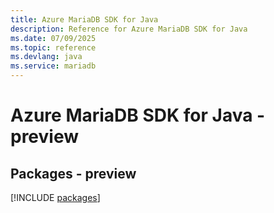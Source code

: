 ```yaml
---
title: Azure MariaDB SDK for Java
description: Reference for Azure MariaDB SDK for Java
ms.date: 07/09/2025
ms.topic: reference
ms.devlang: java
ms.service: mariadb
---
```

# Azure MariaDB SDK for Java - preview
## Packages - preview
[!INCLUDE [packages](mariadb-index.md)]